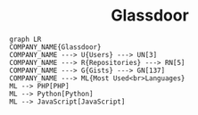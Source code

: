 <h1 align="center">Glassdoor</h1>

```mermaid
graph LR
COMPANY_NAME{Glassdoor}
COMPANY_NAME ---> U{Users} ---> UN[3]
COMPANY_NAME ---> R{Repositories} ---> RN[5]
COMPANY_NAME ---> G{Gists} ---> GN[137]
COMPANY_NAME ---> ML{Most Used<br>Languages}
ML --> PHP[PHP]
ML --> Python[Python]
ML --> JavaScript[JavaScript]
```
